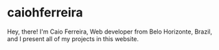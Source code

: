# caiohferreira
Hey, there! I'm Caio Ferreira, Web developer from Belo Horizonte, Brazil, and I present all of my projects in this website.
